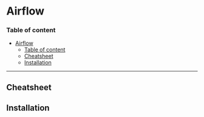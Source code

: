 # Airflow

### Table of content
- [Airflow](#airflow)
    - [Table of content](#table-of-content)
  - [Cheatsheet](#cheatsheet)
  - [Installation](#installation)
---

## Cheatsheet

## Installation